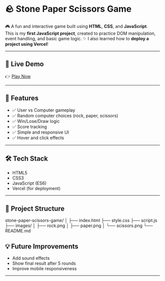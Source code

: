 # 🪨 Stone Paper Scissors Game

🎮 A fun and interactive game built using **HTML**, **CSS**, and **JavaScript**.  
This is my **first JavaScript project**, created to practice DOM manipulation, event handling, and basic game logic.
✨ I also learned how to **deploy a project using Vercel**!


---

## 🔗 Live Demo

👉 [Play Now](https://stonepaperscissorjs.vercel.app/) 


---

## 📌 Features

- ✅ User vs Computer gameplay
- ✅ Random computer choices (rock, paper, scissors)
- ✅ Win/Lose/Draw logic
- ✅ Score tracking
- ✅ Simple and responsive UI
- ✅ Hover and click effects

---

## 🛠️ Tech Stack

- HTML5
- CSS3
- JavaScript (ES6)
- Vercel (for deployment)
---

## 📁 Project Structure

stone-paper-scissors-game/
│
├── index.html
├── style.css
├── script.js
├── images/
│ ├── rock.png
│ ├── paper.png
│ └── scissors.png
└── README.md

## 💡 Future Improvements

- Add sound effects
- Show final result after 5 rounds
- Improve mobile responsiveness

---
